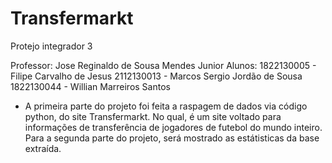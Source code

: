 # Transfermarkt

Protejo integrador 3

Professor: Jose Reginaldo de Sousa Mendes Junior
Alunos: 1822130005 - Filipe Carvalho de Jesus
        2112130013 - Marcos Sergio Jordão de Sousa
        1822130044 - Willian Marreiros Santos
        
        
- A primeira parte do projeto foi feita a raspagem de dados via código python, do site Transfermarkt. No qual, é um site voltado para informações de transferência de jogadores de futebol do mundo inteiro. Para a segunda parte do projeto, será mostrado as estátisticas da base extraída.

